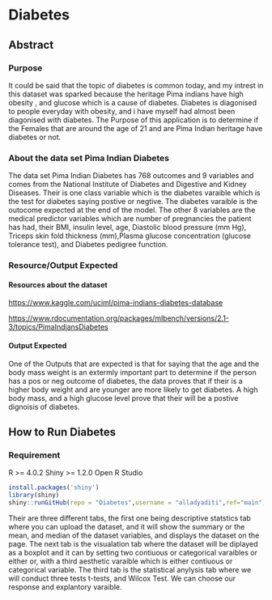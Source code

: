 # Diabetes

## Abstract 
### Purpose
It could be said that the topic of diabetes is common today, and my intrest in this dataset was sparked because the heritage Pima indians have high obesity , and glucose which is a cause of diabetes. Diabetes is diagonised to people everyday with obesity, and i have myself had almost been diagonised with diabetes. The Purpose of this application is to determine if the Females that are around the age of 21 and are Pima Indian heritage have diabetes or not. 
### About the data set Pima Indian Diabetes
The data set Pima Indian Diabetes has 768 outcomes and 9 variables and comes from the National Institute of Diabetes and Digestive and Kidney Diseases. Their is one class variable which is the diabetes varaible which is the test for diabetes saying postive or negtive. The diabetes varaible is the outocome expected at the end of the model. The other 8 variables are the medical predictor variables which are number of pregnancies the patient has had, their BMI, insulin level, age, Diastolic blood pressure (mm Hg),	Triceps skin fold thickness (mm),Plasma glucose concentration (glucose tolerance test), and 	Diabetes pedigree function.
### Resource/Output Expected 
#### Resources about the dataset 
https://www.kaggle.com/uciml/pima-indians-diabetes-database

https://www.rdocumentation.org/packages/mlbench/versions/2.1-3/topics/PimaIndiansDiabetes
#### Output Expected 
One of the Outputs that are expected is that for saying that the age and the body mass weight is an extermly important part to determine if the person has a pos or neg outcome of diabetes, the data proves that if their is a higher body weight and are younger are more likely to get diabetes. A high body mass, and a high glucose level prove that their will be a postive dignoisis of diabetes.
## How to Run Diabetes 
### Requirement
R >= 4.0.2
Shiny >= 1.2.0
Open R Studio 

```R
install.packages('shiny')
library(shiny)
shiny::runGitHub(repo = "Diabetes",username = "alladyaditi",ref="main") 
```

Their are three different tabs, the first one being descriptive statstics tab where you can upload the dataset, and it will show the summary or the mean, and median of the dataset variables, and displays the dataset on the page. The next tab is the visualation tab where the dataset will be diplayed as a boxplot and it can by setting two contiuous or categorical varaibles or either or, with a third aesthetic varaible which is either contiuous or categorical variable. The third tab is the statistical anylysis tab where we will conduct three tests t-tests, and Wilcox Test. We can choose our response and explantory varaible. 

